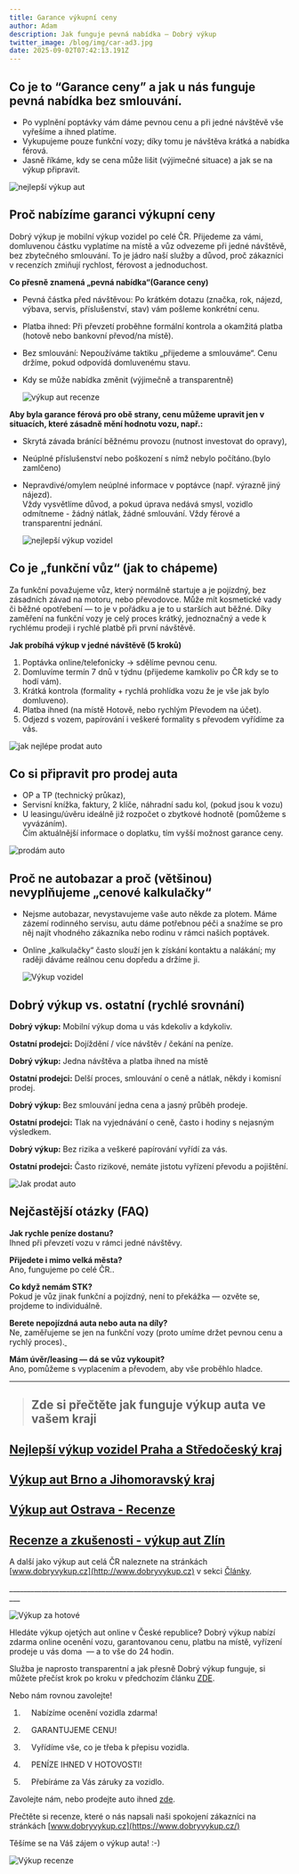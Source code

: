 ```yaml
---
title: Garance výkupní ceny
author: Adam
description: Jak funguje pevná nabídka – Dobrý výkup
twitter_image: /blog/img/car-ad3.jpg
date: 2025-09-02T07:42:13.191Z
---
```

## Co je to “Garance ceny” a jak u nás funguje pevná nabídka bez smlouvání.



* Po vyplnění poptávky vám dáme pevnou cenu a při jedné návštěvě vše vyřešíme a ihned platíme.
* Vykupujeme pouze funkční vozy; díky tomu je návštěva krátká a nabídka férová.
* Jasně říkáme, kdy se cena může lišit (výjimečné situace) a jak se na výkup připravit.

![nejlepší výkup aut](/blog/img/obrázek1.jpg "nejlepší výkup aut")

## Proč nabízíme garanci výkupní ceny

Dobrý výkup je mobilní výkup vozidel po celé ČR. Přijedeme za vámi, domluvenou částku vyplatíme na místě a vůz odvezeme při jedné návštěvě, bez zbytečného smlouvání. To je jádro naší služby a důvod, proč zákazníci v recenzích zmiňují rychlost, férovost a jednoduchost.

**Co přesně znamená „pevná nabídka“(Garance ceny)**

* Pevná částka před návštěvou: Po krátkém dotazu (značka, rok, nájezd, výbava, servis, příslušenství, stav) vám pošleme konkrétní cenu.
* Platba ihned: Při převzetí proběhne formální kontrola a okamžitá platba (hotově nebo bankovní převod/na místě).
* Bez smlouvání: Nepoužíváme taktiku „přijedeme a smlouváme“. Cenu držíme, pokud odpovídá domluvenému stavu.
* Kdy se může nabídka změnit (výjimečně a transparentně)

  ![výkup aut recenze](/blog/img/certificat-79x929.jpg)

**Aby byla garance férová pro obě strany, cenu můžeme upravit jen v situacích, které zásadně mění hodnotu vozu, např.:**

* Skrytá závada bránící běžnému provozu (nutnost investovat do opravy),
* Neúplné příslušenství nebo poškození s nímž nebylo počítáno.(bylo zamlčeno)
* Nepravdivé/omylem neúplné informace v poptávce (např. výrazně jiný nájezd).\
  Vždy vysvětlíme důvod, a pokud úprava nedává smysl, vozidlo odmítneme - žádný nátlak, žádné smlouvání. Vždy férové a transparentní jednání.

  ![nejlepší výkup vozidel](/blog/img/peníze.jpg "Výkup aut v hotovosti")

## Co je „funkční vůz“ (jak to chápeme)

Za funkční považujeme vůz, který normálně startuje a je pojízdný, bez zásadních závad na motoru, nebo převodovce. Může mít kosmetické vady či běžné opotřebení — to je v pořádku a je to u starších aut běžné. Díky zaměření na funkční vozy je celý proces krátký, jednoznačný a vede k rychlému prodeji i rychlé platbě při první návštěvě.

**Jak probíhá výkup v jedné návštěvě (5 kroků)**

1. Poptávka online/telefonicky → sdělíme pevnou cenu.
2. Domluvíme termín 7 dnů v týdnu (přijedeme kamkoliv po ČR kdy se to hodí vám).
3. Krátká kontrola (formality + rychlá prohlídka vozu že je vše jak bylo domluveno).
4. Platba ihned (na místě Hotově, nebo rychlým Převodem na účet).
5. Odjezd s vozem, papírování i veškeré formality s převodem vyřídíme za vás.

![jak nejlépe prodat auto](/blog/img/info-icon.png)

## Co si připravit pro prodej auta

* OP a TP (technický průkaz),
* Servisní knížka, faktury, 2 klíče, náhradní sadu kol, (pokud jsou k vozu)
* U leasingu/úvěru ideálně již rozpočet o zbytkové hodnotě (pomůžeme s vyvázáním).\
  Čím aktuálnější informace o doplatku, tím vyšší možnost garance ceny.

![prodám auto](/blog/img/carandmoney-929x164.jpg)

## Proč ne autobazar a proč (většinou) nevyplňujeme „cenové kalkulačky“

* Nejsme autobazar, nevystavujeme vaše auto někde za plotem. Máme zázemí rodinného servisu, autu dáme potřebnou péči a snažíme se pro něj najít vhodného zákazníka nebo rodinu v rámci našich poptávek.
* Online „kalkulačky“ často slouží jen k získání kontaktu a nalákání; my raději dáváme reálnou cenu dopředu a držíme ji.

  ![Výkup vozidel](/blog/img/carmoney.jpg)

## Dobrý výkup vs. ostatní (rychlé srovnání)

**Dobrý výkup:** Mobilní výkup doma u vás kdekoliv a kdykoliv. 

**Ostatní prodejci:** Dojíždění / více návštěv / čekání na peníze.

**Dobrý výkup:** Jedna návštěva a platba ihned na místě 

**Ostatní prodejci:** Delší proces, smlouvání o ceně a nátlak, někdy i komisní prodej.

**Dobrý výkup:** Bez smlouvání jedna cena a jasný průběh prodeje.

**Ostatní prodejci:** Tlak na vyjednávání o ceně, často i hodiny s nejasným výsledkem.

**Dobrý výkup:** Bez rizika a veškeré papírování vyřídí za vás. 

**Ostatní prodejci:** Často rizikové, nemáte jistotu vyřízení převodu a pojištění.

![Jak prodat auto](/blog/img/flatnet-79x929.jpg)

## Nejčastější otázky (FAQ)

**Jak rychle peníze dostanu?**\
Ihned při převzetí vozu v rámci jedné návštěvy.

**Přijedete i mimo velká města?**\
Ano, fungujeme po celé ČR..

**Co když nemám STK?**\
Pokud je vůz jinak funkční a pojízdný, není to překážka — ozvěte se, projdeme to individuálně.

**Berete nepojízdná auta nebo auta na díly?**\
Ne, zaměřujeme se jen na funkční vozy (proto umíme držet pevnou cenu a rychlý proces).[ ](https://www.dobryvykup.cz/)

**Mám úvěr/leasing — dá se vůz vykoupit?**\
Ano, pomůžeme s vyplacením a převodem, aby vše proběhlo hladce.

- - -

> ## Zde si přečtěte jak funguje výkup auta ve vašem kraji 

##  [Nejlepší výkup vozidel Praha a Středočeský kraj](https://www.dobryvykup.cz/blog/2024/01/v%C3%BDkup-aut-praha-recenze-a-zku%C5%A1enosti)

## [Výkup aut Brno a Jihomoravský kraj](https://www.dobryvykup.cz/blog/2025/01/v%C3%BDkup-aut-brno)

## [Výkup aut Ostrava - Recenze](https://www.dobryvykup.cz/blog/2025/04/v%C3%BDkup-aut-ostrava-recenze-a-zku%C5%A1enosti)

## [Recenze a zkušenosti - výkup aut Zlín](https://www.dobryvykup.cz/blog/2025/02/recenze-a-zku%C5%A1enosti-v%C3%BDkup-aut-zl%C3%ADn)



A další jako výkup aut celá ČR naleznete na stránkách [www.dobryvykup.cz](http://www.dobryvykup.cz) v sekci [Články](https://www.dobryvykup.cz/blog/).

\_\_\_\_\_\_\_\_\_\_\_\_\_\_\_\_\_\_\_\_\_\_\_\_\_\_\_\_\_\_\_\_\_\_\_\_\_\_\_\_\_\_\_\_\_\_\_\_\_\_\_\_\_\_\_\_\_\_\_\_\_\_\_\_\_\_\_\_\_\_\_\_\_\_\_\_\_\_\_\__

![Výkup za hotové](/blog/img/credible-pay-car-.jpg)

Hledáte výkup ojetých aut online v České republice? Dobrý výkup nabízí zdarma online ocenění vozu, garantovanou cenu, platbu na místě, vyřízení prodeje u vás doma  — a to vše do 24 hodin.

Služba je naprosto transparentní a jak přesně Dobrý výkup funguje, si můžete přečíst krok po kroku v předchozím článku [ZDE](https://www.dobryvykup.cz/blog/2021/09/jak-prob%C3%ADh%C3%A1-samotn%C3%BD-v%C3%BDkup-aut-s-dobr%C3%BDm-v%C3%BDkupem).  

Nebo nám rovnou zavolejte!

1.     Nabízíme ocenění vozidla zdarma!

2.     GARANTUJEME CENU!

3.     Vyřídíme vše, co je třeba k přepisu vozidla.

4.     PENÍZE IHNED V HOTOVOSTI!

5.     Přebíráme za Vás záruky za vozidlo.

Zavolejte nám, nebo prodejte auto ihned [zde](https://www.dobryvykup.cz/#bottom).

Přečtěte si recenze, které o nás napsali naši spokojení zákazníci na stránkách [www.dobryvykup.cz](https://www.dobryvykup.cz/)

Těšíme se na Váš zájem o výkup auta! :-)

![Výkup recenze](/blog/img/car-ad3.jpg)